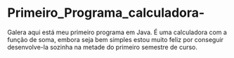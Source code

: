 # Primeiro_Programa_calculadora-
Galera aqui está meu primeiro programa em Java. É uma calculadora com a função de soma, embora seja bem simples estou muito feliz por conseguir desenvolve-la sozinha na metade do primeiro semestre de curso. 

